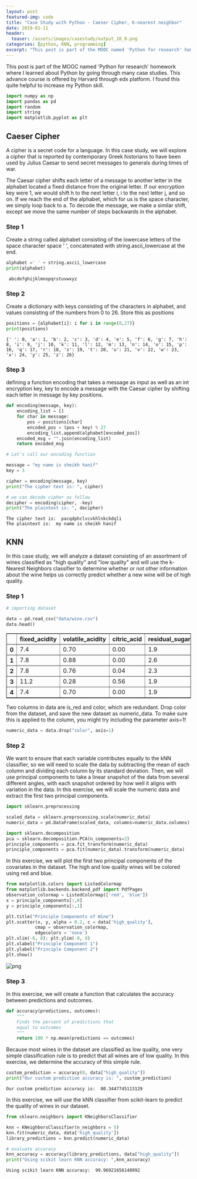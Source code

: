 ```yaml
---
layout: post
featured-img: code
title: "Case Study with Python - Caeser Cipher, K-nearest neighbor"
date: 2019-01-11
header:
  teaser: /assets/images/casestudy/output_18_0.png
categories: [python, KNN, programming]
excerpt: "This post is part of the MOOC named 'Python for research' homework where I learned about Python by going through many case studies. This advance course is offered by Harvard through edx platform. I found this quite helpful to increase my Python skill."
---
```


This post is part of the MOOC named 'Python for research' homework where I learned about Python by going through many case studies. This advance course is offered by Harvard through edx platform. I found this quite helpful to increase my Python skill.

```python
import numpy as np
import pandas as pd
import random
import string
import matplotlib.pyplot as plt
```

## Caeser Cipher
A cipher is a secret code for a language. In this case study, we will explore a cipher that is reported by contemporary Greek historians to have been used by Julius Caesar to send secret messages to generals during times of war.

The Caesar cipher shifts each letter of a message to another letter in the alphabet located a fixed distance from the original letter. If our encryption key were 1, we would shift h to the next letter i, i to the next letter j, and so on. If we reach the end of the alphabet, which for us is the space character, we simply loop back to a. To decode the message, we make a similar shift, except we move the same number of steps backwards in the alphabet.

### Step 1
Create a string called alphabet consisting of the lowercase letters of the space character space ' ', concatenated with string.ascii_lowercase at the end.


```python
alphabet =' ' + string.ascii_lowercase
print(alphabet)
```

     abcdefghijklmnopqrstuvwxyz
    

### Step 2
Create a dictionary with keys consisting of the characters in alphabet, and values consisting of the numbers from 0 to 26.
Store this as positions


```python
positions = {alphabet[i]: i for i in range(0,27)}
print(positions)
```

    {' ': 0, 'a': 1, 'b': 2, 'c': 3, 'd': 4, 'e': 5, 'f': 6, 'g': 7, 'h': 8, 'i': 9, 'j': 10, 'k': 11, 'l': 12, 'm': 13, 'n': 14, 'o': 15, 'p': 16, 'q': 17, 'r': 18, 's': 19, 't': 20, 'u': 21, 'v': 22, 'w': 23, 'x': 24, 'y': 25, 'z': 26}
    

### Step 3
defining a function encoding that takes a message as input as well as an int encryption key, key to encode a message with the Caesar cipher by shifting each letter in message by key positions.


```python
def encoding(message, key):
    encoding_list = []
    for char in message:
        pos = positions[char]
        encoded_pos = (pos + key) % 27
        encoding_list.append(alphabet[encoded_pos])
    encoded_msg = "".join(encoding_list)
    return encoded_msg

```


```python
# Let's call our encoding function

message = "my name is sheikh hanif"
key = 3

cipher = encoding(message, key)
print("The cipher text is: ", cipher)

# we can decode cipher as follow
decipher = encoding(cipher, -key)
print("The plaintext is: ", decipher)
```

    The cipher text is:  pacqdphclvcvkhlnkckdqli
    The plaintext is:  my name is sheikh hanif
    

## KNN 
In this case study, we will analyze a dataset consisting of an assortment of wines classified as "high quality" and "low quality" and will use the k-Nearest Neighbors classifier to determine whether or not other information about the wine helps us correctly predict whether a new wine will be of high quality.

### Step 1


```python
# importing dataset

data = pd.read_csv("data/wine.csv")
data.head()
```




<div>
<style scoped>
    .dataframe tbody tr th:only-of-type {
        vertical-align: middle;
    }

    .dataframe tbody tr th {
        vertical-align: top;
    }

    .dataframe thead th {
        text-align: right;
    }
</style>
<table border="1" class="dataframe">
  <thead>
    <tr style="text-align: right;">
      <th></th>
      <th>fixed_acidity</th>
      <th>volatile_acidity</th>
      <th>citric_acid</th>
      <th>residual_sugar</th>
      <th>chlorides</th>
      <th>free_sulfur_dioxide</th>
      <th>total_sulfur_dioxide</th>
      <th>density</th>
      <th>pH</th>
      <th>sulphates</th>
      <th>alcohol</th>
      <th>quality</th>
      <th>color</th>
      <th>is_red</th>
      <th>high_quality</th>
    </tr>
  </thead>
  <tbody>
    <tr>
      <th>0</th>
      <td>7.4</td>
      <td>0.70</td>
      <td>0.00</td>
      <td>1.9</td>
      <td>0.076</td>
      <td>11.0</td>
      <td>34.0</td>
      <td>0.9978</td>
      <td>3.51</td>
      <td>0.56</td>
      <td>9.4</td>
      <td>5</td>
      <td>red</td>
      <td>1.0</td>
      <td>0.0</td>
    </tr>
    <tr>
      <th>1</th>
      <td>7.8</td>
      <td>0.88</td>
      <td>0.00</td>
      <td>2.6</td>
      <td>0.098</td>
      <td>25.0</td>
      <td>67.0</td>
      <td>0.9968</td>
      <td>3.20</td>
      <td>0.68</td>
      <td>9.8</td>
      <td>5</td>
      <td>red</td>
      <td>1.0</td>
      <td>0.0</td>
    </tr>
    <tr>
      <th>2</th>
      <td>7.8</td>
      <td>0.76</td>
      <td>0.04</td>
      <td>2.3</td>
      <td>0.092</td>
      <td>15.0</td>
      <td>54.0</td>
      <td>0.9970</td>
      <td>3.26</td>
      <td>0.65</td>
      <td>9.8</td>
      <td>5</td>
      <td>red</td>
      <td>1.0</td>
      <td>0.0</td>
    </tr>
    <tr>
      <th>3</th>
      <td>11.2</td>
      <td>0.28</td>
      <td>0.56</td>
      <td>1.9</td>
      <td>0.075</td>
      <td>17.0</td>
      <td>60.0</td>
      <td>0.9980</td>
      <td>3.16</td>
      <td>0.58</td>
      <td>9.8</td>
      <td>6</td>
      <td>red</td>
      <td>1.0</td>
      <td>0.0</td>
    </tr>
    <tr>
      <th>4</th>
      <td>7.4</td>
      <td>0.70</td>
      <td>0.00</td>
      <td>1.9</td>
      <td>0.076</td>
      <td>11.0</td>
      <td>34.0</td>
      <td>0.9978</td>
      <td>3.51</td>
      <td>0.56</td>
      <td>9.4</td>
      <td>5</td>
      <td>red</td>
      <td>1.0</td>
      <td>0.0</td>
    </tr>
  </tbody>
</table>
</div>



Two columns in data are is_red and color, which are redundant. Drop color from the dataset, and save the new dataset as numeric_data. To make sure this is applied to the column, you might try including the parameter axis=1!


```python
numeric_data = data.drop("color", axis=1)
```

### Step 2

We want to ensure that each variable contributes equally to the kNN classifier, so we will need to scale the data by subtracting the mean of each column and dividing each column by its standard deviation. Then, we will use principal components to take a linear snapshot of the data from several different angles, with each snapshot ordered by how well it aligns with variation in the data. In this exercise, we will scale the numeric data and extract the first two principal components.


```python
import sklearn.preprocessing

scaled_data = sklearn.preprocessing.scale(numeric_data)
numeric_data = pd.DataFrame(scaled_data, columns=numeric_data.columns)

import sklearn.decomposition
pca = sklearn.decomposition.PCA(n_components=2)
principle_components = pca.fit_transform(numeric_data)
principle_components = pca.fit(numeric_data).transform(numeric_data)
```

In this exercise, we will plot the first two principal components of the covariates in the dataset. The high and low quality wines will be colored using red and blue.


```python
from matplotlib.colors import ListedColormap
from matplotlib.backends.backend_pdf import PdfPages
observation_colormap = ListedColormap(['red', 'blue'])
x = principle_components[:,0]
y = principle_components[:,1]

plt.title("Principle Components of Wine")
plt.scatter(x, y, alpha = 0.2, c = data['high_quality'],
           cmap = observation_colormap,
           edgecolors = 'none')
plt.xlim(-8, 8); plt.ylim(-8, 8)
plt.xlabel("Principle Component 1")
plt.ylabel("Principle Component 2")
plt.show()
```


![png](/assets/images/casestudy/output_18_0.png)


### Step 3

In this exercise, we will create a function that calculates the accuracy between predictions and outcomes.


```python
def accuracy(predictions, outcomes):
    """
    Finds the percent of predictions that
    equal to outcomes
    """
    return 100 * np.mean(predictions == outcomes)
```

Because most wines in the dataset are classified as low quality, one very simple classification rule is to predict that all wines are of low quality. In this exercise, we determine the accuracy of this simple rule.


```python
custom_prediction = accuracy(0, data["high_quality"])
print("Our custom prediction accuracy is: ", custom_prediction)
```

    Our custom prediction accuracy is:  80.3447745113129
    

In this exercise, we will use the kNN classifier from scikit-learn to predict the quality of wines in our dataset.


```python
from sklearn.neighbors import KNeighborsClassifier

knn = KNeighborsClassifier(n_neighbors = 5)
knn.fit(numeric_data, data['high_quality'])
library_predictions = knn.predict(numeric_data)

# evaluate accuracy
knn_accuracy = accuracy(library_predictions, data["high_quality"])
print("Using scikit learn KNN accuracy: ",knn_accuracy)
```

    Using scikit learn KNN accuracy:  99.96921656148992
    
